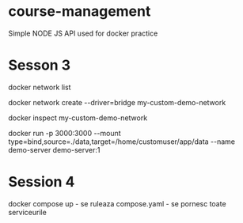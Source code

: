 # course-management
Simple NODE JS API used for docker practice



# Sesson 3

docker network list

docker network create --driver=bridge my-custom-demo-network

docker inspect my-custom-demo-network

docker run -p 3000:3000 --mount type=bind,source=./data,target=/home/customuser/app/data --name demo-server demo-server:1

# Session 4

docker compose up - se ruleaza compose.yaml - se pornesc toate serviceurile 
